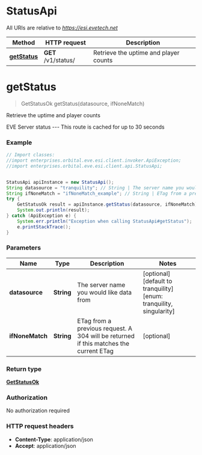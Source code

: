 # StatusApi

All URIs are relative to *https://esi.evetech.net*

Method | HTTP request | Description
------------- | ------------- | -------------
[**getStatus**](StatusApi.md#getStatus) | **GET** /v1/status/ | Retrieve the uptime and player counts


<a name="getStatus"></a>
# **getStatus**
> GetStatusOk getStatus(datasource, ifNoneMatch)

Retrieve the uptime and player counts

EVE Server status  ---  This route is cached for up to 30 seconds

### Example
```java
// Import classes:
//import enterprises.orbital.eve.esi.client.invoker.ApiException;
//import enterprises.orbital.eve.esi.client.api.StatusApi;


StatusApi apiInstance = new StatusApi();
String datasource = "tranquility"; // String | The server name you would like data from
String ifNoneMatch = "ifNoneMatch_example"; // String | ETag from a previous request. A 304 will be returned if this matches the current ETag
try {
    GetStatusOk result = apiInstance.getStatus(datasource, ifNoneMatch);
    System.out.println(result);
} catch (ApiException e) {
    System.err.println("Exception when calling StatusApi#getStatus");
    e.printStackTrace();
}
```

### Parameters

Name | Type | Description  | Notes
------------- | ------------- | ------------- | -------------
 **datasource** | **String**| The server name you would like data from | [optional] [default to tranquility] [enum: tranquility, singularity]
 **ifNoneMatch** | **String**| ETag from a previous request. A 304 will be returned if this matches the current ETag | [optional]

### Return type

[**GetStatusOk**](GetStatusOk.md)

### Authorization

No authorization required

### HTTP request headers

 - **Content-Type**: application/json
 - **Accept**: application/json

